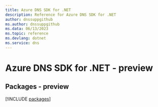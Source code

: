 ```yaml
---
title: Azure DNS SDK for .NET
description: Reference for Azure DNS SDK for .NET
author: dnssuppgithub
ms.author: dnssuppgithub
ms.data: 06/13/2023
ms.topic: reference
ms.devlang: dotnet
ms.service: dns
---
```

# Azure DNS SDK for .NET - preview
## Packages - preview
[!INCLUDE [packages](dns-index.md)]